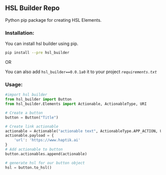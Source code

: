 ## HSL Builder Repo

Python pip package for creating HSL Elements.

### Installation:

You can install hsl builder using pip.
```sh
pip install --pre hsl_builder
```
OR

You can also add `hsl_builder==0.0.1a0` it to your project _`requirements.txt`_
### Usage:
```python
#import hsl builder
from hsl_builder import Button
from hsl_builder.Elements import Actionable, ActionableType, URI

# Create a button
button = Button("Title")

# Create link actionable
actionable = Actionable("actionable text", ActionableType.APP_ACTION, URI.LINK)
actionable.payload = {
    'url': 'https://www.haptik.ai'
}
# Add actionable to button
button.actionables.append(actionable)

# generate hsl for our button object
hsl = button.to_hsl()
```